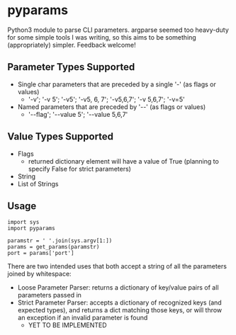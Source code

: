 # pyparams

Python3 module to parse CLI parameters. argparse seemed too heavy-duty for some simple tools I was writing, so this aims to be something (appropriately) simpler. Feedback welcome!

## Parameter Types Supported

- Single char parameters that are preceded by a single '-' (as flags or values)
  - '-v'; '-v 5'; '-v5'; '-v5, 6, 7';  '-v5,6,7'; '-v 5,6,7'; '-v=5'
- Named parameters that are preceded by '--' (as flags or values)
  - '--flag'; '--value 5'; '--value 5,6,7'

## Value Types Supported

- Flags
  - returned dictionary element will have a value of True (planning to specify False for strict parameters)
- String
- List of Strings

## Usage

```
import sys
import pyparams

paramstr = ' '.join(sys.argv[1:])
params = get_params(paramstr)
port = params['port']
```

There are two intended uses that both accept a string of all the parameters joined by whitespace:
- Loose Parameter Parser: returns a dictionary of key/value pairs of all parameters passed in
- Strict Parameter Parser: accepts a dictionary of recognized keys (and expected types), and returns a dict matching those keys, or will throw an exception if an invalid parameter is found
  - YET TO BE IMPLEMENTED


